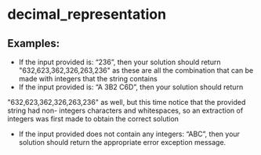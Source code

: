 # decimal_representation

## Examples:

* If the input provided is: “236”, then your solution should return &quot;632,623,362,326,263,236&quot;
as these are all the combination that can be made with integers that the string contains
* If the input provided is: “A 3B2 C6D”, then your solution should return

&quot;632,623,362,326,263,236&quot; as well, but this time notice that the provided string had non-
integers characters and whitespaces, so an extraction of integers was first made to
obtain the correct solution

* If the input provided does not contain any integers: “ABC”, then your solution should
return the appropriate error exception message.
